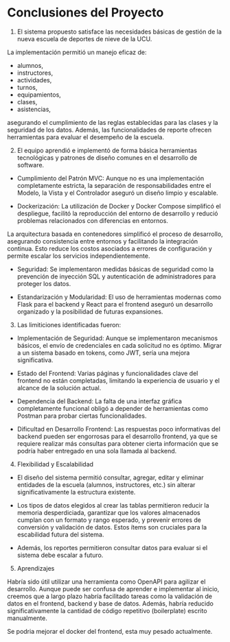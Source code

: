 # Conclusiones del Proyecto

1. El sistema propuesto satisface las necesidades básicas de gestión de la nueva escuela de deportes de nieve de la UCU.

La implementación permitió un manejo eficaz de:

- alumnos,
- instructores,
- actividades,
- turnos,
- equipamientos,
- clases,
- asistencias,

asegurando el cumplimiento de las reglas establecidas para las clases y la seguridad de los datos. Además, las funcionalidades de reporte ofrecen herramientas para evaluar el desempeño de la escuela.

2. El equipo aprendió e implementó de forma básica herramientas tecnológicas y patrones de diseño comunes en el desarrollo de software.

- Cumplimiento del Patrón MVC: Aunque no es una implementación completamente estricta, la separación de responsabilidades entre el Modelo, la Vista y el Controlador aseguró un diseño limpio y escalable.

- Dockerización: La utilización de Docker y Docker Compose simplificó el despliegue, facilitó la reproducción del entorno de desarrollo y redució problemas relacionados con diferencias en entornos.

La arquitectura basada en contenedores simplificó el proceso de desarrollo, asegurando consistencia entre entornos y facilitando la integración continua. Esto reduce los costos asociados a errores de configuración y permite escalar los servicios independientemente.

- Seguridad: Se implementaron medidas básicas de seguridad como la prevención de inyección SQL y autenticación de administradores para proteger los datos.

- Estandarización y Modularidad: El uso de herramientas modernas como Flask para el backend y React para el frontend aseguró un desarrollo organizado y la posibilidad de futuras expansiones.

3. Las limiticiones identificadas fueron:

- Implementación de Seguridad: Aunque se implementaron mecanismos básicos, el envío de credenciales en cada solicitud no es óptimo. Migrar a un sistema basado en tokens, como JWT, sería una mejora significativa.

- Estado del Frontend: Varias páginas y funcionalidades clave del frontend no están completadas, limitando la experiencia de usuario y el alcance de la solución actual.

- Dependencia del Backend: La falta de una interfaz gráfica completamente funcional obligó a depender de herramientas como Postman para probar ciertas funcionalidades.

- Dificultad en Desarrollo Frontend: Las respuestas poco informativas del backend pueden ser engorrosas para el desarrollo frontend, ya que se requiere realizar más consultas para obtener cierta información que se podría haber entregado en una sola llamada al backend.

4. Flexibilidad y Escalabilidad

- El diseño del sistema permitió consultar, agregar, editar y eliminar entidades de la escuela (alumnos, instructores, etc.) sin alterar significativamente la estructura existente.

- Los tipos de datos elegidos al crear las tablas permitieron reducir la memoria desperdiciada, garantizar que los valores almacenados cumplan con un formato y rango esperado, y prevenir errores de conversión y validación de datos. Estos ítems son cruciales para la escabilidad futura del sistema.

- Además, los reportes permitieron consultar datos para evaluar si el sistema debe escalar a futuro.

5. Aprendizajes

Habría sido útil utilizar una herramienta como OpenAPI para agilizar el desarrollo. Aunque puede ser confusa de aprender e implementar al inicio, creemos que a largo plazo habría facilitado tareas como la validación de datos en el frontend, backend y base de datos. Además, habría reducido significativamente la cantidad de código repetitivo (boilerplate) escrito manualmente.

Se podria mejorar el docker del frontend, esta muy pesado actualmente. 